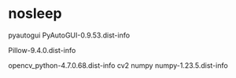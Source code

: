 # nosleep

pyautogui
PyAutoGUI-0.9.53.dist-info

Pillow-9.4.0.dist-info

opencv_python-4.7.0.68.dist-info
cv2
numpy
numpy-1.23.5.dist-info

